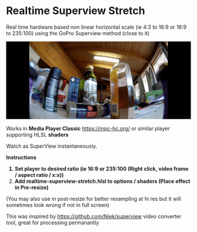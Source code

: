 # Realtime Superview Stretch
Real time hardware based non linear horizontal scale (ie 4:3 to 16:9 or 16:9 to 235:100) using the GoPro Superview method (close to it)

![16:9 to 235:100](https://github.com/sickgreg/Realtime-Superview-Stretch/blob/master/realtimeSV.gif)

Works in <b>Media Player Classic</b> https://mpc-hc.org/ or similar player supporting HLSL <b>shaders</b>

Watch as SuperView instantaneously.

<b>Instructions
1. Set player to desired ratio (ie 16:9 or 235:100 (Right click, video frame / aspect ratio / x:x))
2. Add realtime-superview-stretch.hlsl to options / shaders (Place effect in Pre-resize)</b>

(You may also use in post-resize for better resampling at hi res but it will sometimes look wrong if not in full screen)

This was inspired by https://github.com/Niek/superview video converter tool, great for processing permanantly
